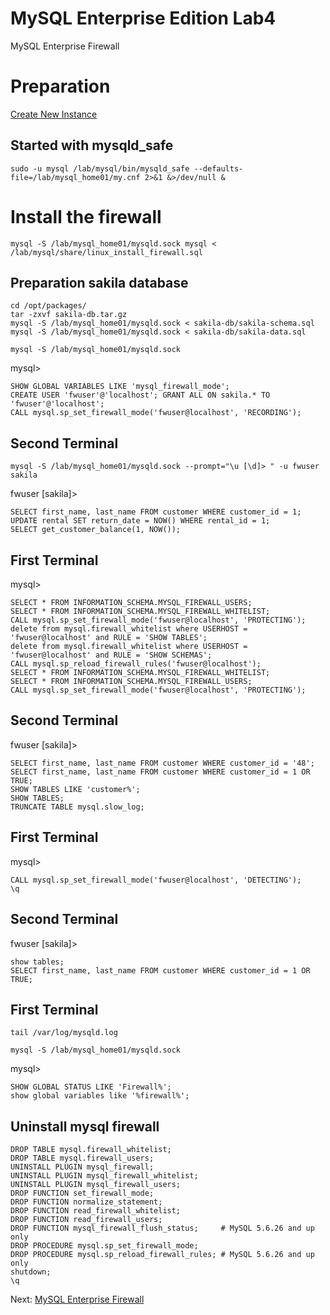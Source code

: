 # MySQL Enterprise Edition Lab4
MySQL Enterprise Firewall

# Preparation
[Create New Instance](../lab1#create-new-mysql-instance)

## Started with mysqld_safe
```
sudo -u mysql /lab/mysql/bin/mysqld_safe --defaults-file=/lab/mysql_home01/my.cnf 2>&1 &>/dev/null &

```

# Install the firewall
```
mysql -S /lab/mysql_home01/mysqld.sock mysql < /lab/mysql/share/linux_install_firewall.sql
```

## Preparation sakila database 
```
cd /opt/packages/
tar -zxvf sakila-db.tar.gz
mysql -S /lab/mysql_home01/mysqld.sock < sakila-db/sakila-schema.sql
mysql -S /lab/mysql_home01/mysqld.sock < sakila-db/sakila-data.sql

mysql -S /lab/mysql_home01/mysqld.sock
```
mysql>
```
SHOW GLOBAL VARIABLES LIKE 'mysql_firewall_mode';
CREATE USER 'fwuser'@'localhost'; GRANT ALL ON sakila.* TO 'fwuser'@'localhost';
CALL mysql.sp_set_firewall_mode('fwuser@localhost', 'RECORDING');
```

## Second Terminal
```
mysql -S /lab/mysql_home01/mysqld.sock --prompt="\u [\d]> " -u fwuser sakila
```
fwuser [sakila]>
```
SELECT first_name, last_name FROM customer WHERE customer_id = 1;
UPDATE rental SET return_date = NOW() WHERE rental_id = 1;
SELECT get_customer_balance(1, NOW());
```
## First Terminal
mysql>
```
SELECT * FROM INFORMATION_SCHEMA.MYSQL_FIREWALL_USERS;
SELECT * FROM INFORMATION_SCHEMA.MYSQL_FIREWALL_WHITELIST;
CALL mysql.sp_set_firewall_mode('fwuser@localhost', 'PROTECTING');
delete from mysql.firewall_whitelist where USERHOST = 'fwuser@localhost' and RULE = 'SHOW TABLES';
delete from mysql.firewall_whitelist where USERHOST = 'fwuser@localhost' and RULE = 'SHOW SCHEMAS';
CALL mysql.sp_reload_firewall_rules('fwuser@localhost');
SELECT * FROM INFORMATION_SCHEMA.MYSQL_FIREWALL_WHITELIST;
SELECT * FROM INFORMATION_SCHEMA.MYSQL_FIREWALL_USERS;
CALL mysql.sp_set_firewall_mode('fwuser@localhost', 'PROTECTING');
```
## Second Terminal
fwuser [sakila]>
```
SELECT first_name, last_name FROM customer WHERE customer_id = '48';
SELECT first_name, last_name FROM customer WHERE customer_id = 1 OR TRUE;
SHOW TABLES LIKE 'customer%';
SHOW TABLES;
TRUNCATE TABLE mysql.slow_log;
```
## First Terminal
mysql>
```
CALL mysql.sp_set_firewall_mode('fwuser@localhost', 'DETECTING');
\q
```
## Second Terminal
fwuser [sakila]>
```
show tables;
SELECT first_name, last_name FROM customer WHERE customer_id = 1 OR TRUE;
```

## First Terminal
```
tail /var/log/mysqld.log
```
```
mysql -S /lab/mysql_home01/mysqld.sock
```
mysql>
```
SHOW GLOBAL STATUS LIKE 'Firewall%';
show global variables like '%firewall%';
```
## Uninstall mysql firewall 
```
DROP TABLE mysql.firewall_whitelist;
DROP TABLE mysql.firewall_users;
UNINSTALL PLUGIN mysql_firewall;
UNINSTALL PLUGIN mysql_firewall_whitelist;
UNINSTALL PLUGIN mysql_firewall_users;
DROP FUNCTION set_firewall_mode;
DROP FUNCTION normalize_statement;
DROP FUNCTION read_firewall_whitelist;
DROP FUNCTION read_firewall_users;
DROP FUNCTION mysql_firewall_flush_status;     # MySQL 5.6.26 and up only
DROP PROCEDURE mysql.sp_set_firewall_mode;
DROP PROCEDURE mysql.sp_reload_firewall_rules; # MySQL 5.6.26 and up only
shutdown; 
\q
```

Next: [ MySQL Enterprise Firewall](../lab5) 